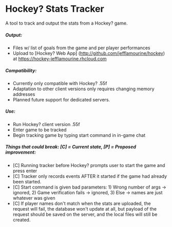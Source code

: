 # Hockey? Stats Tracker

A tool to track and output the stats from a Hockey? game.

##### Output: 
- Files w/ list of goals from the game and per player performances
- Upload to [Hockey? Web App] (http://github.com/jefflamourine/hockey) at <https://hockey-jefflamourine.rhcloud.com>

##### Compatibility:
- Currently only compatible with Hockey? .55f
- Adaptation to other client versions only requires changing memory addresses
- Planned future support for dedicated servers.

##### Use:
- Run Hockey? client version .55f
- Enter game to be tracked
- Begin tracking game by typing start command in in-game chat

##### Things that could break: [C] = Current state, [P] = Proposed improvement:
- [C] Running tracker before Hockey? prompts user to start the game and press enter
- [C] Tracker only records events AFTER it started if the game had already been started.
- [C] Start command is given bad parameters: 1) Wrong number of args -> ignored, 2) Game verification fails -> ignored, 3) Else -> names are just whatever was given
- [C] If player names don't match when the stats are uploaded, the request will fail, the database won't update at all, but payload of the request should be saved on the server, and the local files will still be created.

